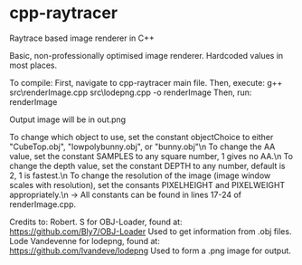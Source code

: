 # cpp-raytracer
Raytrace based image renderer in C++

Basic, non-professionally optimised image renderer.
Hardcoded values in most places.

To compile:
  First, navigate to cpp-raytracer main file.
  Then, execute: g++ src\renderImage.cpp src\lodepng.cpp -o renderImage
  Then, run: renderImage
  
Output image will be in out.png
  
To change which object to use, set the constant objectChoice to either "CubeTop.obj", "lowpolybunny.obj", or "bunny.obj"\n
To change the AA value, set the constant SAMPLES to any square number, 1 gives no AA.\n
To change the depth value, set the constant DEPTH to any number, default is 2, 1 is fastest.\n
To change the resolution of the image (image window scales with resolution), set the consants PIXELHEIGHT and PIXELWEIGHT appropriately.\n
-> All constants can be found in lines 17-24 of renderImage.cpp.

Credits to:
  Robert. S for OBJ-Loader, found at: https://github.com/Bly7/OBJ-Loader
    Used to get information from .obj files.
  Lode Vandevenne for lodepng, found at: https://github.com/lvandeve/lodepng
    Used to form a .png image for output.
